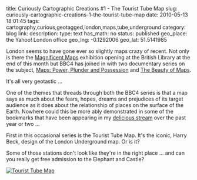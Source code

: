 title: Curiously Cartographic Creations #1 - The Tourist Tube Map
slug: curiously-cartographic-creations-1-the-tourist-tube-map
date: 2010-05-13 18:01:45
tags: cartography,curious,geotagged,london,maps,tube,underground
category: blog
link: 
description: 
type: text
has_math: no
status: published
geo_place: the Yahoo! London office
geo_lng: -0.1292006
geo_lat: 51.5141985

London seems to have gone ever so slightly maps crazy of recent. Not only is there the [Magnificent Maps](https://www.bl.uk/magnificentmaps/ "https://www.bl.uk/magnificentmaps/") exhibition opening at the British Library at the end of this month but BBC4 has joined in with two documentary series on the subject, [Maps: Power, Plunder and Possession](https://www.bbc.co.uk/programmes/b00s5m7w "https://www.bbc.co.uk/programmes/b00s5m7w") and [The Beauty of Maps](https://www.bbc.co.uk/programmes/b00s2w83 "https://www.bbc.co.uk/programmes/b00s2w83").

It's all very geotastic ...

<!-- TEASER_END -->

One of the themes that threads through both the BBC4 series is that a map says as much about the fears, hopes, dreams and prejudices of its target audience as it does about the relationship of places on the surface of the Earth. Nowhere could this be more ably demonstrated in some of the bookmarks that have been appearing in my [delicious stream](https://delicious.com/vicchi/map "https://delicious.com/vicchi/map") over the past year or two ...

First in this occasional series is the Tourist Tube Map. It's the iconic, Harry Beck, design of the London Underground map. Or is it?

Some of those stations don't look like they're in the right place ... and can you really get free admission to the Elephant and Castle?

[![Tourist Tube Map](/wp-content/uploads/2010/05/mapbig.gif)](https://www.b3ta.com/board/7965418 "Tourist Tube Map")




